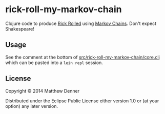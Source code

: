 # rick-roll-my-markov-chain

Clojure code to produce [Rick Rolled](http://en.wikipedia.org/wiki/Rickrolling) using
[Markov Chains](http://en.wikipedia.org/wiki/Markov_chain).  Don't expect Shakespeare!

## Usage

See the comment at the bottom of
[src/rick-roll-my-markov-chain/core.clj](https://github.com/mattdenner/rick-roll-my-markov-chain/blob/master/src/rick-roll-my-markov-chain/core.clj#L78)
which can be pasted into a `lein repl` session.

## License

Copyright © 2014 Matthew Denner

Distributed under the Eclipse Public License either version 1.0 or (at
your option) any later version.
